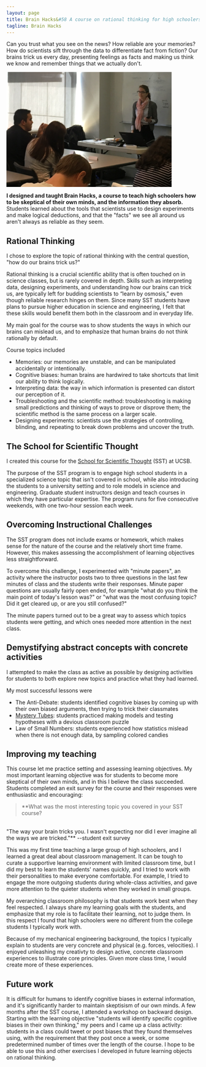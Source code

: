 ```yaml
---
layout: page
title: Brain Hacks&#58 A course on rational thinking for high schoolers
tagline: Brain Hacks
---
```


Can you trust what you see on the news? How reliable are your memories? How do scientists sift through the data to differentiate fact from fiction? Our brains trick us every day, presenting feelings as facts and making us think we know and remember things that we actually don't. 

<img class = "LRUDCentered" src="/images/SST_Closeup2.png" height="300" align="middle"/>

**I designed and taught Brain Hacks, a course to teach high schoolers how to be skeptical of their own minds, and the information they absorb.** Students learned about the tools that scientists use to design experiments and make logical deductions, and that the "facts" we see all around us aren't always as reliable as they seem.

## Rational Thinking

I chose to explore the topic of rational thinking with the central question, "how do our brains trick us?" 

Rational thinking is a crucial scientific ability that is often touched on in science classes, but is rarely covered in depth. Skills such as interpreting data, designing experiments, and understanding how our brains can trick us, are typically left for budding scientists to “learn by osmosis,” even though reliable research hinges on them. Since many SST students have plans to pursue higher education in science and engineering, I felt that these skills would benefit them both in the classroom and in everyday life.

My main goal for the course was to show students the ways in which our brains can mislead us, and to emphasize that human brains do not think rationally by default.

Course topics included
- Memories: our memories are unstable, and can be manipulated accidentally or intentionally.
- Cognitive biases: human brains are hardwired to take shortcuts that limit our ability to think logically.
- Interpreting data: the way in which information is presented can distort our perception of it.
- Troubleshooting and the scientific method: troubleshooting is making small predictions and thinking of ways to prove or disprove them; the scientific method is the same process on a larger scale.
- Designing experiments: scientists use the strategies of controlling, blinding, and repeating to break down problems and uncover the truth.

## The School for Scientific Thought

I created this course for the [School for Scientific Thought](http://sst-csep.cnsi.ucsb.edu/) (SST) at UCSB.

The purpose of the SST program is to engage high school students in a specialized science topic that isn't covered in school, while also introducing the students to a university setting and to role models in science and engineering. Graduate student instructors design and teach courses in which they have particular expertise. The program runs for five consecutive weekends, with one two-hour session each week.

## Overcoming Instructional Challenges

The SST program does not include exams or homework, which makes sense for the nature of the course and the relatively short time frame. However, this makes assessing the accomplishment of learning objectives less straightforward. 

To overcome this challenge, I experimented with "minute papers", an activity where the instructor posts two to three questions in the last few minutes of class and the students write their responses. Minute paper questions are usually fairly open ended, for example "what do you think the main point of today's lesson was?" or "what was the most confusing topic? Did it get cleared up, or are you still confused?"

The minute papers turned out to be a great way to assess which topics students were getting, and which ones needed more attention in the next class.

## Demystifying abstract concepts with concrete activities

I attempted to make the class as active as possible by designing activities for students to both explore new topics and practice what they had learned.

My most successful lessons were
- The Anti-Debate: students identified cognitive biases by coming up with their own biased arguments, then trying to trick their classmates
- [Mystery Tubes](https://jamiannewilcox.github.io/2017/06/25/mysterytubes/): students practiced making models and testing hypotheses with a devious classroom puzzle
- Law of Small Numbers: students experienced how statistics mislead when there is not enough data, by sampling colored candies

## Improving my teaching

This course let me practice setting and assessing learning objectives. My most important learning objective was for students to become more skeptical of their own minds, and in this I believe the class succeeded. Students completed an exit survey for the course and their responses were enthusiastic and encouraging:

<!--For example, in response to the question-->

>**What was the most interesting topic you covered in your SST course? 
<br>
"The way your brain tricks you.  I wasn't expecting nor did I ever imagine all the ways we are tricked."** --student exit survey

This was my first time teaching a large group of high schoolers, and I learned a great deal about classroom management. It can be tough to curate a supportive learning environment with limited classroom time, but I did my best to learn the students' names quickly, and I tried to work with their personalities to make everyone comfortable. For example, I tried to engage the more outgoing students during whole-class activities, and gave more attention to the quieter students when they worked in small groups. 

My overarching classroom philosophy is that students work best when they feel respected. I always share my learning goals with the students, and emphasize that my role is to facilitate their learning, not to judge them. In this respect I found that high schoolers were no different from the college students I typically work with.

Because of my mechanical engineering background, the topics I typically explain to students are very concrete and physical (e.g. forces, velocities). I enjoyed unleashing my creativty to design active, concrete classroom experiences to illustrate core principles. Given more class time, I would create more of these experiences.

<!--
Briefly describe what your SST course was about.
"My SST course was about learning about the brain and understanding how to think clearly and recognizing fallacies and where our brains trick us.  We learned many different ways to avoid it and techniques to take back with us."
-->


## Future work

It is difficult for humans to identify cognitive biases in external information, and it's significantly harder to maintain skeptisism of our own minds. A few months after the SST course, I attended a workshop on backward design. Starting with the learning objective "students will identify specific cognitive biases in their own thinking," my peers and I came up a class activity: students in a class could tweet or post biases that they found themselves using, with the requirement that they post once a week, or some predetermined number of times over the length of the course. I hope to be able to use this and other exercises I developed in future learning objects on rational thinking.


<!--
I identified which students were 

I learned some tricks for getting them out of their shells

In my experience, students work best when they feel respected and like they have a hand in their learning...

The students were highly motivated, and not difficult to manage, but it was har
getting them out of their shells

The students were very inspiring to work with.

As an engineering TA, the material I teach is generally very concrete--
equations, geometry, forces and masses...

I have more ideas for active lessons...practicing identifying cognitive biases in 

If I were to teach the class again, I would like to have the students practice identifying biases in their own thinking...

At a workshop on Backward Design, I was able to get together with other instructors and think of creative ways to have students practice identifying cognitive biases in their own thinking. 


The course's short timeframe proved to be both a restriction and a liberator. Because I only had the students for five two-hour session, I really had to pare down what I wanted to teach into the most important ideas. 

Students not coming to all classes?

My first time working with high schoolers?

It's easy to be skeptical of others' assertions, but harder to be skeptical about our own thoughts.

These skills are also valuable for better decision making in everyday life. 

Because of my mechanical engineering background, the topics I typically explain to students are very concrete and physical (e.g. forces, velocities, etc.) The ideas of rational thinking are much more abstract, and required me to get creative with my lesson plans. For every abstract concept, I tried to design a concrete, active experience to illustrate the core principles. For example, students got to experience the law of small numbers by sampling data in the form of colored candies. Given more class time, I would create more of these experiences.

The minute papers turned out to be a great way to assess whether the students were following the course. I was able to use them to determine which topics students were getting, and which ones needed more attention in the next class.
-->
